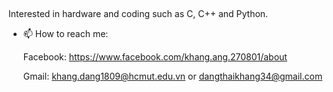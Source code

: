 ## 

Interested in hardware and coding such as C, C++ and Python.

- 📫 How to reach me:
  
    Facebook: https://www.facebook.com/khang.ang.270801/about
  
    Gmail: khang.dang1809@hcmut.edu.vn or dangthaikhang34@gmail.com



<!--
**XeminoL/XeminoL** is a ✨ _special_ ✨ repository because its `README.md` (this file) appears on your GitHub profile.

Here are some ideas to get you started:

- 🔭 I’m currently working on ...
- 🌱 I’m currently learning ...
- 👯 I’m looking to collaborate on ...
- 🤔 I’m looking for help with ...
- 💬 Ask me about ...
- 📫 How to reach me: ...
- 😄 Pronouns: ...
- ⚡ Fun fact: ...
-->
